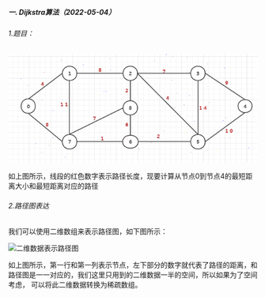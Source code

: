 ##### 一. Dijkstra算法（2022-05-04）
###### 1.题目：
![最短路径](../image/dijkstra/234522_03ca4ab4_2083108.png "最短路径.png")

如上图所示，线段的红色数字表示路径长度，现要计算从节点0到节点4的最短距离大小和最短距离对应的路径

###### 2.路径图表达
我们可以使用二维数组来表示路径图，如下图所示：

![二维数据表示路径图](https://images.gitee.com/uploads/images/2022/0505/000144_7cc3414b_2083108.png "二维数据表示路径图.png")

如上图所示，第一行和第一列表示节点，左下部分的数字就代表了路径的距离，和路径图是一一对应的，我们这里只用到的二维数据一半的空间，所以如果为了空间考虑，
可以将此二维数据转换为稀疏数组。